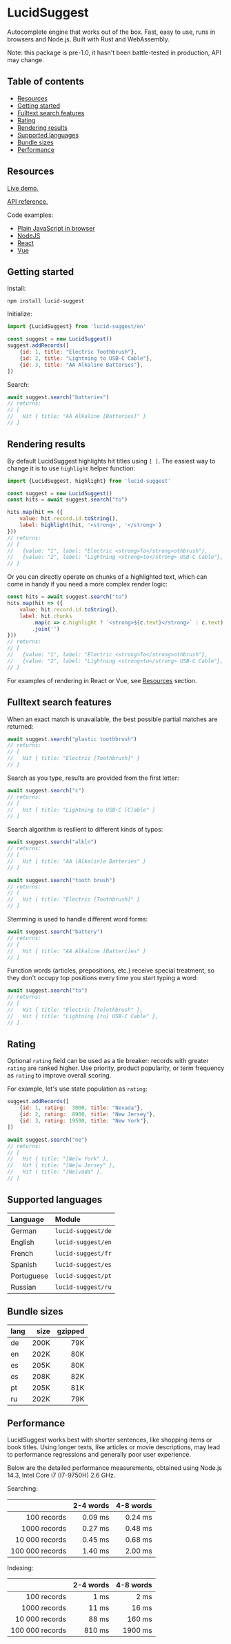 # LucidSuggest

Autocomplete engine that works out of the box. Fast, easy to use, runs in browsers and Node.js. Built with Rust and WebAssembly.

Note: this package is pre-1.0, it hasn't been battle-tested in production, API may change.


## Table of contents
- [Resources](#resources)
- [Getting started](#getting-started)
- [Fulltext search features](#fulltext-search-features)
- [Rating](#rating)
- [Rendering results](#rendering-results)
- [Supported languages](#supported-languages)
- [Bundle sizes](#bundle-sizes)
- [Performance](#performance)


## Resources

[Live demo.](http://lucid-search.io.s3-website.eu-central-1.amazonaws.com/demo/index.html)

[API reference.](https://github.com/thaumant/lucid-suggest/tree/master/javascript/REFERENCE.md)

Code examples:
- [Plain JavaScript in browser](https://github.com/thaumant/lucid-suggest/tree/master/examples/browser-plain)
- [NodeJS](https://github.com/thaumant/lucid-suggest/tree/master/examples/node-ts)
- [React](https://github.com/thaumant/lucid-suggest/tree/master/examples/browser-react-ts)
- [Vue](https://github.com/thaumant/lucid-suggest/tree/master/examples/browser-vue)


## Getting started

Install:
```shell
npm install lucid-suggest
```

Initialize:
```javascript
import {LucidSuggest} from 'lucid-suggest/en'

const suggest = new LucidSuggest()
suggest.addRecords([
    {id: 1, title: "Electric Toothbrush"},
    {id: 2, title: "Lightning to USB-C Cable"},
    {id: 3, title: "AA Alkaline Batteries"},
])
```

Search:
```javascript
await suggest.search("batteries")
// returns:
// [
//   Hit { title: "AA Alkaline [Batteries]" }
// ]
```


## Rendering results

By default LucidSuggest highlights hit titles using `[ ]`.
The easiest way to change it is to use `highlight` helper function:

```javascript
import {LucidSuggest, highlight} from 'lucid-suggest'

const suggest = new LucidSuggest()
const hits = await suggest.search("to")

hits.map(hit => ({
    value: hit.record.id.toString(),
    label: highlight(hit, '<strong>', '</strong>')
}))
// returns:
// [
//   {value: "1", label: "Electric <strong>To</strong>othbrush"},
//   {value: "2", label: "Lightning <strong>to</strong> USB-C Cable"},
// ]
```

Or you can directly operate on chunks of a highlighted text,
which can come in handy if you need a more complex render logic:

```javascript
const hits = await suggest.search("to")
hits.map(hit => ({
    value: hit.record.id.toString(),
    label: hit.chunks
        .map(c => c.highlight ? `<strong>${c.text}</strong>` : c.text)
        .join('')
}))
// returns:
// [
//   {value: "1", label: "Electric <strong>To</strong>othbrush"},
//   {value: "2", label: "Lightning <strong>to</strong> USB-C Cable"},
// ]
```

For examples of rendering in React or Vue, see [Resources](#resources) section.

## Fulltext search features

When an exact match is unavailable, the best possible partial matches are returned:
```javascript
await suggest.search("plastic toothbrush")
// returns:
// [
//   Hit { title: "Electric [Toothbrush]" }
// ]
```

Search as you type, results are provided from the first letter:
```javascript
await suggest.search("c")
// returns:
// [
//   Hit { title: "Lightning to USB-C [C]able" }
// ]
```

Search algorithm is resilient to different kinds of typos:
```javascript
await suggest.search("alkln")
// returns:
// [
//   Hit { title: "AA [Alkalin]e Batteries" }
// ]
```

```javascript
await suggest.search("tooth brush")
// returns:
// [
//   Hit { title: "Electric [Toothbrush]" }
// ]
```

Stemming is used to handle different word forms:
```javascript
await suggest.search("battery")
// returns:
// [
//   Hit { title: "AA Alkaline [Batteri]es" }
// ]
```

Function words (articles, prepositions, etc.) receive special treatment, so they don't occupy top positions every time you start typing a word:
```javascript
await suggest.search("to")
// returns:
// [
//   Hit { title: "Electric [To]othbrush" },
//   Hit { title: "Lightning [to] USB-C Cable" },
// ]
```

## Rating

Optional `rating` field can be used as a tie breaker: records with greater `rating` are ranked higher. Use priority, product popularity, or term frequency as `rating` to improve overall scoring.

For example, let's use state population as `rating`:
```javascript
suggest.addRecords([
    {id: 1, rating:  3000, title: "Nevada"},
    {id: 2, rating:  8900, title: "New Jersey"},
    {id: 3, rating: 19500, title: "New York"},
])
```

```javascript
await suggest.search("ne")
// returns:
// [
//   Hit { title: "[Ne]w York" },
//   Hit { title: "[Ne]w Jersey" },
//   Hit { title: "[Ne]vada" },
// ]
```


## Supported languages

| Language   | Module             |
| :--------- | :----------------- |
| German     | `lucid-suggest/de` |
| English    | `lucid-suggest/en` |
| French     | `lucid-suggest/fr` |
| Spanish    | `lucid-suggest/es` |
| Portuguese | `lucid-suggest/pt` |
| Russian    | `lucid-suggest/ru` |


## Bundle sizes

| lang | size | gzipped |
| :--- | ---: | ------: |
| de   | 200K |     79K |
| en   | 202K |     80K |
| es   | 205K |     80K |
| es   | 208K |     82K |
| pt   | 205K |     81K |
| ru   | 202K |     79K |


## Performance

LucidSuggest works best with shorter sentences, like shopping items or book titles. Using longer texts, like articles or movie descriptions, may lead to performance regressions and generally poor user experience.

Below are the detailed performance measurements, obtained using Node.js 14.3, Intel Core i7 (I7-9750H) 2.6 GHz.

Searching:

|                 | 2-4 words | 4-8 words |
| --------------: | --------: | --------: |
|     100 records |   0.09 ms |   0.24 ms |
|    1000 records |   0.27 ms |   0.48 ms |
|  10 000 records |   0.45 ms |   0.68 ms |
| 100 000 records |   1.40 ms |   2.00 ms |

Indexing:

|                 | 2-4 words | 4-8 words |
| --------------: | --------: | --------: |
|     100 records |      1 ms |      2 ms |
|    1000 records |     11 ms |     16 ms |
|  10 000 records |     88 ms |    160 ms |
| 100 000 records |    810 ms |   1900 ms |

